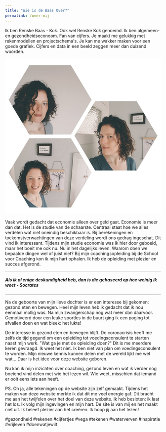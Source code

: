 ```yaml
---
title: "Wie is de Baas Over?"
permalink: /over-mij
---
```

Ik ben Renske Baas - Kok. Ook wel Renske Kok genoemd.
Ik ben algemeen- en gezondheidseconoom. Fan van cijfers. Je maakt me gelukkig met rekenmodellen en projectschema's. Je kan me wakker maken voor een goede grafiek. Cijfers en data in een beeld zeggen meer dan duizend woorden.

![foto Renske Baas](/uploads/mijnfoto.jpg)

Vaak wordt gedacht dat economie alleen over geld gaat. Economie is meer dan dat. Het is de studie van de schaarste. Centraal staat hoe we alles verdelen wat niet oneindig beschikbaar is. Bij berekeningen en toekomstverwachtingen van deze verdeling wordt ons gedrag ingeschat. Dit vind ik interessant. Tijdens mijn studie economie was ik hier door geboeid, maar het boeit me ook nu. Nu in het dagelijks leven. Waarom doen we bepaalde dingen wel of juist niet? Bij mijn coachingsopleiding bij de School voor Coaching kon ik mijn hart ophalen. Ik heb de opleiding met plezier en succes afgerond. 

___

##### Als ik al enige deskundigheid heb, dan is die gebaseerd op hoe weinig ik weet - _Socrates_

___

Na de geboorte van mijn lieve dochter is er een interesse bij gekomen: gezond eten en bewegen. Heel mijn leven heb ik gedacht dat ik nou eenmaal mollig was. Na mijn zwangerschap nog wat meer dan daarvoor. Gemotiveerd door een leuke sportles in de buurt ging ik een poging tot afvallen doen en wat bleek: het lukte! 

De interesse in gezond eten en bewegen blijft. De coronacrisis heeft me zelfs de tijd gegund om een opleiding tot voedingsconsulent te starten naast mijn werk. "Wat ga je met de opleiding doen?" Dit is me meerdere keren gevraagd. Ik weet het niet. Ik ben niet van plan om voedingsconsulent te worden. Mijn nieuwe kennis kunnen delen met de wereld lijkt me wel wat... Daar is het idee voor deze website geboren. 

Nu kan ik mijn inzichten over coaching, gezond leven en wat ik verder nog boeiend vind delen met wie het lezen wil. Wie weet, misschien dat iemand er ooit eens iets aan heeft.



PS. Oh ja, alle tekeningen op de website zijn zelf gemaakt. Tijdens het maken van deze website merkte ik dat dit me veel energie gaf. Dit bracht me aan het twijfelen over het doel van deze website. Ik heb besloten: ik laat het los. Ik volg mijn ingevingen en mijn hart. De site is van mij en  het maakt niet uit. Ik beleef plezier aan het creëren. Ik hoop jij aan het lezen!



#gezondheid #rekenen #cijfertjes #vega #tekenen #waterverven #inspiratie #vrijleven #doenwatjewilt
